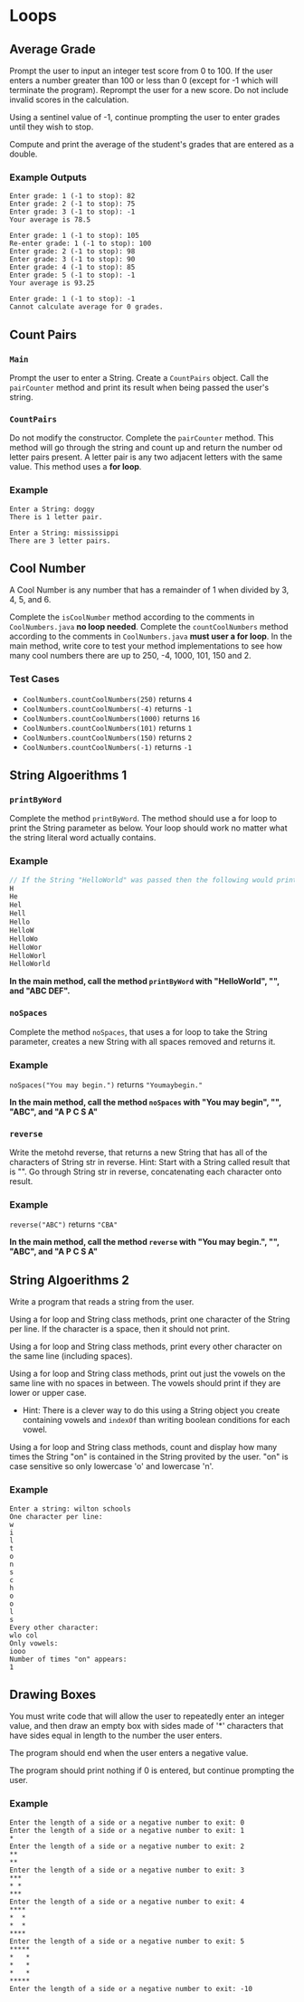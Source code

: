 # Loops

## Average Grade

Prompt the user to input an integer test score from 0 to 100. If the user enters a number greater than 100 or less than 0 (except for -1 which will terminate the program). Reprompt the user for a new score. Do not include invalid scores in the calculation.

Using a sentinel value of -1, continue prompting the user to enter grades until they wish to stop.

Compute and print the average of the student's grades that are entered as a double.

### Example Outputs

~~~
Enter grade: 1 (-1 to stop): 82
Enter grade: 2 (-1 to stop): 75
Enter grade: 3 (-1 to stop): -1
Your average is 78.5
~~~

~~~
Enter grade: 1 (-1 to stop): 105
Re-enter grade: 1 (-1 to stop): 100
Enter grade: 2 (-1 to stop): 98
Enter grade: 3 (-1 to stop): 90
Enter grade: 4 (-1 to stop): 85
Enter grade: 5 (-1 to stop): -1
Your average is 93.25
~~~

~~~
Enter grade: 1 (-1 to stop): -1
Cannot calculate average for 0 grades.
~~~

## Count Pairs

### **`Main`**

Prompt the user to enter a String. Create a `CountPairs` object. Call the `pairCounter` method and print its result when being passed the user's string.

### **`CountPairs`**

Do not modify the constructor. Complete the `pairCounter` method. This method will go through the string and count up and return the number od letter pairs present. A letter pair is any two adjacent letters with the same value. This method uses a **for loop**.

### Example

~~~
Enter a String: doggy
There is 1 letter pair.
~~~

~~~
Enter a String: mississippi
There are 3 letter pairs.
~~~

## Cool Number

A Cool Number is any number that has a remainder of 1 when divided by 3, 4, 5, and 6.

Complete the `isCoolNumber` method according to the comments in `CoolNumbers.java` **no loop needed**. Complete the `countCoolNumbers` method according to the comments in `CoolNumbers.java` **must user a for loop**. In the main method, write core to test your method implementations to see how many cool numbers there are up to 250, -4, 1000, 101, 150 and 2.

### **Test Cases**

- `CoolNumbers.countCoolNumbers(250)` returns `4`
- `CoolNumbers.countCoolNumbers(-4)` returns `-1`
- `CoolNumbers.countCoolNumbers(1000)` returns `16`
- `CoolNumbers.countCoolNumbers(101)` returns `1`
- `CoolNumbers.countCoolNumbers(150)` returns `2`
- `CoolNumbers.countCoolNumbers(-1)` returns `-1`


## String Algoerithms 1

### **`printByWord`**

Complete the method `printByWord`. The method should use a for loop to print the String parameter as below. Your loop should work no matter what the string literal word actually contains.

### **Example**

~~~java
// If the String "HelloWorld" was passed then the following would print:
H
He
Hel
Hell
Hello
HelloW
HelloWo
HelloWor
HelloWorl
HelloWorld
~~~

**In the main method, call the method `printByWord` with "HelloWorld", "", and "ABC DEF".**

### **`noSpaces`**

Complete the method `noSpaces`, that uses a for loop to take the String parameter, creates a new String with all spaces removed and returns it.

### Example

`noSpaces("You may begin.")` returns `"Youmaybegin."`

**In the main method, call the method `noSpaces` with "You may begin", "", "ABC", and "A P C S A"**

### **`reverse`**

Write the metohd reverse, that returns a new String that has all of the characters of String str in reverse. Hint: Start with a String called result that is "". Go through String str in reverse, concatenating each character onto result.

### Example

`reverse("ABC")` returns `"CBA"`

**In the main method, call the method `reverse` with "You may begin.", "", "ABC", and "A P C S A"**


## String Algoerithms 2

Write a program that reads a string from the user.

Using a for loop and String class methods, print one character of the String per line. If the character is a space, then it should not print.

Using a for loop and String class methods, print every other character on the same line (including spaces).

Using a for loop and String class methods, print out just the vowels on the same line with no spaces in between. The vowels should print if they are lower or upper case.
- Hint: There is a clever way to do this using a String object you create containing vowels and `indexOf` than writing boolean conditions for each vowel.

Using a for loop and String class methods, count and display how many times the String "on" is contained in the String provited by the user. "on" is case sensitive so only lowercase 'o' and lowercase 'n'.

### **Example**

~~~
Enter a string: wilton schools
One character per line:
w
i
l
t
o
n
s
c
h
o
o
l
s
Every other character:
wlo col
Only vowels:
iooo
Number of times "on" appears:
1
~~~

## Drawing Boxes

You must write code that will allow the user to repeatedly enter an integer value, and then draw an empty box with sides made of '*' characters that have sides equal in length to the number the user enters.

The program should end when the user enters a negative value.

The program should print nothing if 0 is entered, but continue prompting the user.

### **Example**

~~~
Enter the length of a side or a negative number to exit: 0
Enter the length of a side or a negative number to exit: 1
*
Enter the length of a side or a negative number to exit: 2
**
**
Enter the length of a side or a negative number to exit: 3
***
* *
***
Enter the length of a side or a negative number to exit: 4
****
*  *
*  *
****
Enter the length of a side or a negative number to exit: 5
*****
*   *
*   *
*   *
*****
Enter the length of a side or a negative number to exit: -10
~~~